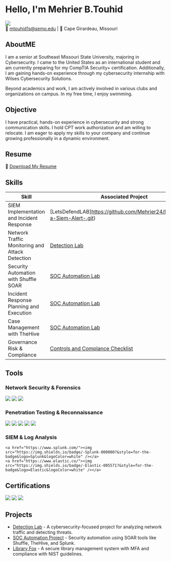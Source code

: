 # Hello, I'm Mehrier B.Touhid  
<a href="https://www.linkedin.com/in/mehrier-bin-touhid-a20822337/"><img src="https://img.shields.io/badge/-LinkedIn-0072b1?&style=for-the-badge&logo=linkedin&logoColor=white" /></a>  
📧 mtouhid1s@semo.edu | 📍 Cape Girardeau, Missouri  

## AboutME 
I am a senior at Southeast Missouri State University, majoring in Cybersecurity. I came to the United States as an international student and am currently preparing for my CompTIA Security+ certification. Additionally, I am gaining hands-on experience through my cybersecurity internship with Wilses Cybersecurity Solutions.

Beyond academics and work, I am actively involved in various clubs and organizations on campus. In my free time, I enjoy swimming.

## Objective  
I have practical, hands-on experience in cybersecurity and strong communication skills. I hold CPT work authorization and am willing to relocate. I am eager to apply my skills to your company and continue growing professionally in a dynamic environment.
## Resume  
📄 [Download My Resume](LINK_TO_YOUR_RESUME)  

## Skills  

| Skill                                         | Associated Project         |
|-----------------------------------------------|----------------------------|
| SIEM Implementation and Incident Response      | [LetsDefendLAB]https://github.com/Mehrier24/Investigating-a-Siem-Alert-.git) |
| Network Traffic Monitoring and Attack Detection | [Detection Lab](https://github.com/your-profile/detection-lab) |
| Security Automation with Shuffle SOAR         | [SOC Automation Lab](https://github.com/your-profile/soc-automation-lab) |
| Incident Response Planning and Execution      | [SOC Automation Lab](https://github.com/your-profile/soc-automation-lab) |
| Case Management with TheHive                  | [SOC Automation Lab](https://github.com/your-profile/soc-automation-lab) |
| Governance Risk & Compliance                                        | [Controls and Complance Checklist ](https://github.com/Mehrier24/Security-Audit) |

## Tools  

### Network Security & Forensics  
<div>
    <a href="https://www.wireshark.org/"><img src="https://img.shields.io/badge/-Wireshark-1679A7?&style=for-the-badge&logo=Wireshark&logoColor=white" /></a>
    <a href="https://suricata.io/"><img src="https://img.shields.io/badge/-Suricata-EF3B2D?&style=for-the-badge&logo=Suricata&logoColor=white" /></a>
    <a href="https://zeek.org/"><img src="https://img.shields.io/badge/-Zeek-777BB4?&style=for-the-badge&logo=Zeek&logoColor=white" /></a>
</div>  

### Penetration Testing & Reconnaissance  
<div>
    <a href="https://www.kali.org/"><img src="https://img.shields.io/badge/-Kali_Linux-557C94?&style=for-the-badge&logo=Kali-Linux&logoColor=white" /></a>
    <a href="https://nmap.org/"><img src="https://img.shields.io/badge/-Nmap-0040FF?&style=for-the-badge&logo=Nmap&logoColor=white" /></a>
    <a href="https://cirt.net/nikto"><img src="https://img.shields.io/badge/-Nikto-FF5733?&style=for-the-badge&logo=Nikto&logoColor=white" /></a>
    <a href="https://www.maltego.com/"><img src="https://img.shields.io/badge/-Maltego-222222?&style=for-the-badge&logo=Maltego&logoColor=white" /></a>
    <a href="https://www.tenable.com/products/nessus"><img src="https://img.shields.io/badge/-Nessus-222222?&style=for-the-badge&logo=nessus&logoColor=white" /></a>

</div>  

### SIEM & Log Analysis  
<div>
    
    <a href="https://www.splunk.com/"><img src="https://img.shields.io/badge/-Splunk-000000?&style=for-the-badge&logo=Splunk&logoColor=white" /></a>
    <a href="https://www.elastic.co/"><img src="https://img.shields.io/badge/-Elastic-005571?&style=for-the-badge&logo=Elastic&logoColor=white" /></a>
</div>  

## Certifications  

<div>
    <img src="https://img.shields.io/badge/-Google_Cybersecurity-4285F4?&style=for-the-badge&logo=Google&logoColor=white" />
    <img src="https://img.shields.io/badge/-Cisco_CCNA-004E8C?&style=for-the-badge&logo=Cisco&logoColor=white" />
    <img src="https://img.shields.io/badge/-Cisco_Ethical_Hacking-008000?&style=for-the-badge&logo=Cisco&logoColor=white" />
</div>  

## Projects  

- [Detection Lab](https://github.com/your-profile/detection-lab) - A cybersecurity-focused project for analyzing network traffic and detecting threats.  
- [SOC Automation Project](https://github.com/your-profile/soc-automation-lab) - Security automation using SOAR tools like Shuffle, TheHive, and Splunk.  
- [Library Fox](https://github.com/your-profile/library-fox) - A secure library management system with MFA and compliance with NIST guidelines.  
